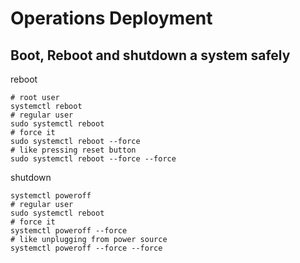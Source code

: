 # Operations Deployment

## Boot, Reboot and shutdown a system safely

reboot

```shell
# root user
systemctl reboot
# regular user
sudo systemctl reboot
# force it
sudo systemctl reboot --force
# like pressing reset button
sudo systemctl reboot --force --force
```

shutdown

```shell
systemctl poweroff
# regular user
sudo systemctl reboot
# force it
systemctl poweroff --force
# like unplugging from power source
systemctl poweroff --force --force
```
